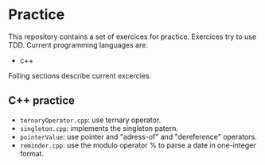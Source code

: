 # Practice

This repository contains a set of exercices for practice. Exercices try to use TDD. Current programming languages are:

- c++

Folling sections describe current excercies.


## C++ practice

- `ternaryOperator.cpp`: use ternary operator.
- `singleton.cpp`: implements the singleton patern.
- `pointerValue`: use pointer and "adress-of" and "dereference" operators.
- `reminder.cpp`: use the modulo operator % to parse a date in one-integer format.